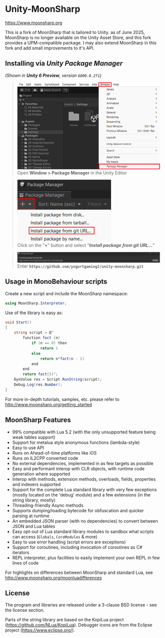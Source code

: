 Unity-MoonSharp
=========
https://www.moonsharp.org

This is a fork of MoonSharp that is tailored to Unity. as of June 2025, MoonSharp is no longer available on the Unity Asset Store, and this fork provides a UPM-compatible package. I may also extend MoonSharp in this fork and add small improvements to it's API.

## Installing via *Unity Package Manager* 
*(Shown in **Unity 6 Preview**, version `6000.0.2f1`)*
> ![Step 1](step1.png)  
> Open **Window > Package Manager** in the Unity Editor

> ![Step 2](step2.png)  
> Click on the "**+**" button and select "***Install package from git URL...***"

> ![Step 3](step3.png)  
> Enter **`https://github.com/yogurtgaming2/unity-moonsharp.git`**

## Usage in MonoBehaviour scripts

Create a new script and include the MoonSharp namespace:
```csharp
using MoonSharp.Interpreter;
```
Use of the library is easy as:
```csharp
void Start()
{
	string script = @"    
		function fact (n)
			if (n == 0) then
				return 1
			else
				return n*fact(n - 1)
			end
		end
		return fact(5)";
	DynValue res = Script.RunString(script);
	Debug.Log(res.Number);
}
```
For more in-depth tutorials, samples, etc. please refer to http://www.moonsharp.org/getting_started

## MoonSharp Features
* 99% compatible with Lua 5.2 (with the only unsupported feature being weak tables support) 
* Support for metalua style anonymous functions (lambda-style)
* Easy to use API
* Runs on Ahead-of-time platforms like iOS
* Runs on IL2CPP converted code
* No external dependencies, implemented in as few targets as possible
* Easy and performant interop with CLR objects, with runtime code generation where supported
* Interop with methods, extension methods, overloads, fields, properties and indexers supported
* Support for the complete Lua standard library with very few exceptions (mostly located on the 'debug' module) and a few extensions (in the string library, mostly)
* Threading-friendly Async methods
* Supports dumping/loading bytecode for obfuscation and quicker parsing at runtime
* An embedded JSON parser (with no dependencies) to convert between JSON and Lua tables
* Easy opt-out of Lua standard library modules to sandbox what scripts can access (`Globals`, `CoreModules` & more)
* Easy to use error handling (script errors are exceptions)
* Support for coroutines, including invocation of coroutines as C# iterators 
* REPL interpreter, plus facilities to easily implement your own REPL in few lines of code

For highlights on differences between MoonSharp and standard Lua, see http://www.moonsharp.org/moonluadifferences

## License

The program and libraries are released under a 3-clause BSD license - see the license section.

Parts of the string library are based on the KopiLua project (https://github.com/NLua/KopiLua).
Debugger icons are from the Eclipse project (https://www.eclipse.org/).
